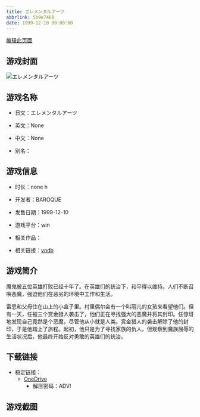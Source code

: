 ```yaml
---
title: エレメンタルアーツ
abbrlink: 5b9e7468
date: 1999-12-10 00:00:00
---
```

[编辑此页面](https://github.com/ACG-3/ADV3-source/blob/main/source/_posts/games/%E3%82%A8%E3%83%AC%E3%83%A1%E3%83%B3%E3%82%BF%E3%83%AB%E3%82%A2%E3%83%BC%E3%83%84.md)

## 游戏封面

![エレメンタルアーツ](https://pan.timero.xyz/onedrive/img_lib_001/%E3%82%A8%E3%83%AC%E3%83%A1%E3%83%B3%E3%82%BF%E3%83%AB%E3%82%A2%E3%83%BC%E3%83%84_cover.avif)


## 游戏名称

- 日文：エレメンタルアーツ
- 英文：None
- 中文：None

- 别名：


## 游戏信息

- 时长：none h
- 开发者：BAROQUE
- 发售日期：1999-12-10
- 游戏平台：win
- 相关作品：

- 相关链接：[vndb](https://vndb.org/v18946)


## 游戏简介

魔鬼被五位英雄打败已经十年了。在英雄们的统治下，和平得以维持。人们不断召唤恶魔，强迫他们在恶劣的环境中工作和生活。

雷恩和父母住在山上的小盒子里。村里偶尔会有一个叫丽儿的女孩来看望他们。但有一天，任被三个赏金猎人袭击了，他们正在寻找强大的恶魔并将其封印。任惊讶地发现自己竟然是个恶魔，尽管他从小就是人类。赏金猎人的袭击解除了他的封印，于是他踏上了旅程。起初，他只是为了寻找家族的仇人，但观察到魔族屈辱的生活状况后，他最终开始反对勇敢的英雄们的统治。




## 下载链接

- 稳定链接：
    - [OneDrive](https://pan.timero.xyz/onedrive/adv_lib_001/%E3%82%A8%E3%83%AC%E3%83%A1%E3%83%B3%E3%82%BF%E3%83%AB%E3%82%A2%E3%83%BC%E3%83%84)
        - 解压密码：ADV!



## 游戏截图


